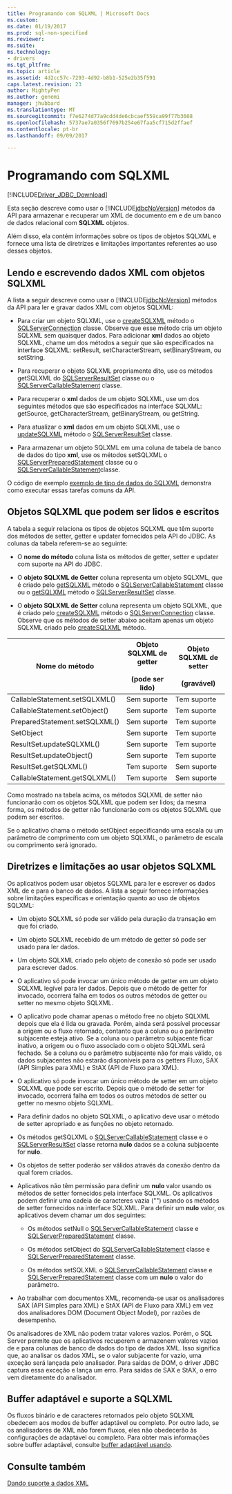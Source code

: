 ```yaml
---
title: Programando com SQLXML | Microsoft Docs
ms.custom: 
ms.date: 01/19/2017
ms.prod: sql-non-specified
ms.reviewer: 
ms.suite: 
ms.technology:
- drivers
ms.tgt_pltfrm: 
ms.topic: article
ms.assetid: 4d2cc57c-7293-4d92-b8b1-525e2b35f591
caps.latest.revision: 23
author: MightyPen
ms.author: genemi
manager: jhubbard
ms.translationtype: MT
ms.sourcegitcommit: f7e6274d77a9cdd4de6cbcaef559ca99f77b3608
ms.openlocfilehash: 5737ae7a0356f7697b254e67faa5cf715d2ffaef
ms.contentlocale: pt-br
ms.lasthandoff: 09/09/2017

---
```

# <a name="programming-with-sqlxml"></a>Programando com SQLXML
[!INCLUDE[Driver_JDBC_Download](../../includes/driver_jdbc_download.md)]

  Esta seção descreve como usar o [!INCLUDE[jdbcNoVersion](../../includes/jdbcnoversion_md.md)] métodos da API para armazenar e recuperar um XML de documento em e de um banco de dados relacional com **SQLXML** objetos.  
  
 Além disso, ela contém informações sobre os tipos de objetos SQLXML e fornece uma lista de diretrizes e limitações importantes referentes ao uso desses objetos.  
  
## <a name="reading-and-writing-xml-data-with-sqlxml-objects"></a>Lendo e escrevendo dados XML com objetos SQLXML  
 A lista a seguir descreve como usar o [!INCLUDE[jdbcNoVersion](../../includes/jdbcnoversion_md.md)] métodos da API para ler e gravar dados XML com objetos SQLXML:  
  
-   Para criar um objeto SQLXML, use o [createSQLXML](../../connect/jdbc/reference/createsqlxml-method-sqlserverconnection.md) método o [SQLServerConnection](../../connect/jdbc/reference/sqlserverconnection-class.md) classe. Observe que esse método cria um objeto SQLXML sem quaisquer dados. Para adicionar **xml** dados ao objeto SQLXML, chame um dos métodos a seguir que são especificados na interface SQLXML: setResult, setCharacterStream, setBinaryStream, ou setString.  
  
-   Para recuperar o objeto SQLXML propriamente dito, use os métodos getSQLXML do [SQLServerResultSet](../../connect/jdbc/reference/sqlserverresultset-class.md) classe ou o [SQLServerCallableStatement](../../connect/jdbc/reference/sqlservercallablestatement-class.md) classe.  
  
-   Para recuperar o **xml** dados de um objeto SQLXML, use um dos seguintes métodos que são especificados na interface SQLXML: getSource, getCharacterStream, getBinaryStream, ou getString.  
  
-   Para atualizar o **xml** dados em um objeto SQLXML, use o [updateSQLXML](../../connect/jdbc/reference/updatesqlxml-method-sqlserverresultset.md) método o [SQLServerResultSet](../../connect/jdbc/reference/sqlserverresultset-class.md) classe.  
  
-   Para armazenar um objeto SQLXML em uma coluna de tabela de banco de dados do tipo **xml**, use os métodos setSQLXML o [SQLServerPreparedStatement](../../connect/jdbc/reference/sqlserverpreparedstatement-class.md) classe ou o [SQLServerCallableStatement](../../connect/jdbc/reference/sqlservercallablestatement-class.md)classe.  
  
 O código de exemplo [exemplo de tipo de dados do SQLXML](../../connect/jdbc/sqlxml-data-type-sample.md) demonstra como executar essas tarefas comuns da API.  
  
## <a name="readable-and-writable-sqlxml-objects"></a>Objetos SQLXML que podem ser lidos e escritos  
 A tabela a seguir relaciona os tipos de objetos SQLXML que têm suporte dos métodos de setter, getter e updater fornecidos pela API do JDBC. As colunas da tabela referem-se ao seguinte:  
  
-   O **nome do método** coluna lista os métodos de getter, setter e updater com suporte na API do JDBC.  
  
-   O **objeto SQLXML de Getter** coluna representa um objeto SQLXML, que é criado pelo [getSQLXML](../../connect/jdbc/reference/getsqlxml-method-sqlservercallablestatement.md) método o [SQLServerCallableStatement](../../connect/jdbc/reference/sqlservercallablestatement-class.md) classe ou o [getSQLXML](../../connect/jdbc/reference/getsqlxml-method-sqlserverresultset.md) método o [SQLServerResultSet](../../connect/jdbc/reference/sqlserverresultset-class.md) classe.  
  
-   O **objeto SQLXML de Setter** coluna representa um objeto SQLXML, que é criado pelo [createSQLXML](../../connect/jdbc/reference/createsqlxml-method-sqlserverconnection.md) método o [SQLServerConnection](../../connect/jdbc/reference/sqlserverconnection-class.md) classe. Observe que os métodos de setter abaixo aceitam apenas um objeto SQLXML criado pelo [createSQLXML](../../connect/jdbc/reference/createsqlxml-method-sqlserverconnection.md) método.  
  
|Nome do método|Objeto SQLXML de getter<br /><br /> (pode ser lido)|Objeto SQLXML de setter<br /><br /> (gravável)|  
|-----------------|-------------------------------------------|-------------------------------------------|  
|CallableStatement.setSQLXML()|Sem suporte|Tem suporte|  
|CallableStatement.setObject()|Sem suporte|Tem suporte|  
|PreparedStatement.setSQLXML()|Sem suporte|Tem suporte|  
|SetObject|Sem suporte|Tem suporte|  
|ResultSet.updateSQLXML()|Sem suporte|Tem suporte|  
|ResultSet.updateObject()|Sem suporte|Tem suporte|  
|ResultSet.getSQLXML()|Tem suporte|Sem suporte|  
|CallableStatement.getSQLXML()|Tem suporte|Sem suporte|  
  
 Como mostrado na tabela acima, os métodos SQLXML de setter não funcionarão com os objetos SQLXML que podem ser lidos; da mesma forma, os métodos de getter não funcionarão com os objetos SQLXML que podem ser escritos.  
  
 Se o aplicativo chama o método setObject especificando uma escala ou um parâmetro de comprimento com um objeto SQLXML, o parâmetro de escala ou comprimento será ignorado.  
  
## <a name="guidelines-and-limitations-when-using-sqlxml-objects"></a>Diretrizes e limitações ao usar objetos SQLXML  
 Os aplicativos podem usar objetos SQLXML para ler e escrever os dados XML de e para o banco de dados. A lista a seguir fornece informações sobre limitações específicas e orientação quanto ao uso de objetos SQLXML:  
  
-   Um objeto SQLXML só pode ser válido pela duração da transação em que foi criado.  
  
-   Um objeto SQLXML recebido de um método de getter só pode ser usado para ler dados.  
  
-   Um objeto SQLXML criado pelo objeto de conexão só pode ser usado para escrever dados.  
  
-   O aplicativo só pode invocar um único método de getter em um objeto SQLXML legível para ler dados. Depois que o método de getter for invocado, ocorrerá falha em todos os outros métodos de getter ou setter no mesmo objeto SQLXML.  
  
-   O aplicativo pode chamar apenas o método free no objeto SQLXML depois que ela é lida ou gravada. Porém, ainda será possível processar a origem ou o fluxo retornado, contanto que a coluna ou o parâmetro subjacente esteja ativo. Se a coluna ou o parâmetro subjacente ficar inativo, a origem ou o fluxo associado com o objeto SQLXML será fechado. Se a coluna ou o parâmetro subjacente não for mais válido, os dados subjacentes não estarão disponíveis para os getters Fluxo, SAX (API Simples para XML) e StAX (API de Fluxo para XML).  
  
-   O aplicativo só pode invocar um único método de setter em um objeto SQLXML que pode ser escrito. Depois que o método de setter for invocado, ocorrerá falha em todos os outros métodos de setter ou getter no mesmo objeto SQLXML.  
  
-   Para definir dados no objeto SQLXML, o aplicativo deve usar o método de setter apropriado e as funções no objeto retornado.  
  
-   Os métodos getSQLXML o [SQLServerCallableStatement](../../connect/jdbc/reference/sqlservercallablestatement-class.md) classe e o [SQLServerResultSet](../../connect/jdbc/reference/sqlserverresultset-class.md) classe retorna **nulo** dados se a coluna subjacente for **nulo**.  
  
-   Os objetos de setter poderão ser válidos através da conexão dentro da qual forem criados.  
  
-   Aplicativos não têm permissão para definir um **nulo** valor usando os métodos de setter fornecidos pela interface SQLXML. Os aplicativos podem definir uma cadeia de caracteres vazia ("") usando os métodos de setter fornecidos na interface SQLXML. Para definir um **nulo** valor, os aplicativos devem chamar um dos seguintes:  
  
    -   Os métodos setNull o [SQLServerCallableStatement](../../connect/jdbc/reference/sqlservercallablestatement-class.md) classe e [SQLServerPreparedStatement](../../connect/jdbc/reference/sqlserverpreparedstatement-class.md) classe.  
  
    -   Os métodos setObject do [SQLServerCallableStatement](../../connect/jdbc/reference/sqlservercallablestatement-class.md) classe e [SQLServerPreparedStatement](../../connect/jdbc/reference/sqlserverpreparedstatement-class.md) classe.  
  
    -   Os métodos setSQLXML o [SQLServerCallableStatement](../../connect/jdbc/reference/sqlservercallablestatement-class.md) classe e [SQLServerPreparedStatement](../../connect/jdbc/reference/sqlserverpreparedstatement-class.md) classe com um **nulo** o valor do parâmetro.  
  
-   Ao trabalhar com documentos XML, recomenda-se usar os analisadores SAX (API Simples para XML) e StAX (API de Fluxo para XML) em vez dos analisadores DOM (Document Object Model), por razões de desempenho.  
  
 Os analisadores de XML não podem tratar valores vazios. Porém, o SQL Server permite que os aplicativos recuperem e armazenem valores vazios de e para colunas de banco de dados do tipo de dados XML. Isso significa que, ao analisar os dados XML, se o valor subjacente for vazio, uma exceção será lançada pelo analisador. Para saídas de DOM, o driver JDBC captura essa exceção e lança um erro. Para saídas de SAX e StAX, o erro vem diretamente do analisador.  
  
## <a name="adaptive-buffering-and-sqlxml-support"></a>Buffer adaptável e suporte a SQLXML  
 Os fluxos binário e de caracteres retornados pelo objeto SQLXML obedecem aos modos de buffer adaptável ou completo. Por outro lado, se os analisadores de XML não forem fluxos, eles não obedecerão às configurações de adaptável ou completo. Para obter mais informações sobre buffer adaptável, consulte [buffer adaptável usando](../../connect/jdbc/using-adaptive-buffering.md).  
  
## <a name="see-also"></a>Consulte também  
 [Dando suporte a dados XML](../../connect/jdbc/supporting-xml-data.md)  
  
  
